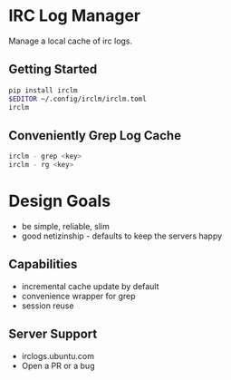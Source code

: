 IRC Log Manager
===============

Manage a local cache of irc logs.


Getting Started
---------------

```bash
pip install irclm
$EDITOR ~/.config/irclm/irclm.toml
irclm
```

Conveniently Grep Log Cache
---------------------------

```bash
irclm - grep <key>
irclm - rg <key>
```

Design Goals
============

- be simple, reliable, slim
- good netizinship - defaults to keep the servers happy

Capabilities
------------

- incremental cache update by default
- convenience wrapper for grep
- session reuse


Server Support
--------------
- irclogs.ubuntu.com
- Open a PR or a bug
